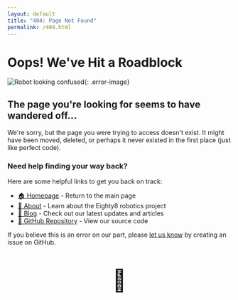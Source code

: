 ```yaml
---
layout: default
title: "404: Page Not Found"
permalink: /404.html
---
```


# Oops! We've Hit a Roadblock

![Robot looking confused](/assets/images/confused-robot.png){: .error-image}

## The page you're looking for seems to have wandered off...

We're sorry, but the page you were trying to access doesn't exist. It might have been moved, deleted, or perhaps it never existed in the first place (just like perfect code).

### Need help finding your way back?

Here are some helpful links to get you back on track:

- [🏠 Homepage](/) - Return to the main page
- [🔬 About](/about) - Learn about the Eighty8 robotics project
- [📝 Blog](/blog) - Check out our latest updates and articles
- [💾 GitHub Repository](https://github.com/starshipmonkey/Eighty8) - View our source code

If you believe this is an error on our part, please [let us know](https://github.com/starshipmonkey/Eighty8/issues) by creating an issue on GitHub.

<div class="robot-animation">
  <div class="robot">🤖</div>
</div>

<style>
.error-image {
  max-width: 300px;
  margin: 0 auto 2rem;
  display: block;
  opacity: 0.8;
}

.robot-animation {
  margin-top: 3rem;
  text-align: center;
}

.robot {
  display: inline-block;
  font-size: 3rem;
  animation: hover 2s ease-in-out infinite;
}

@keyframes hover {
  0%, 100% { transform: translateY(0); }
  50% { transform: translateY(-15px); }
}
</style>

